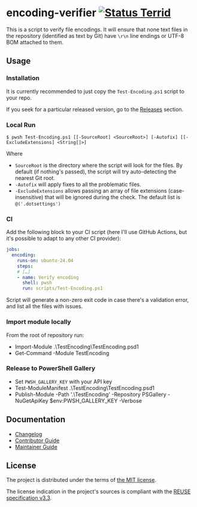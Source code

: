 <!--
SPDX-FileCopyrightText: 2025 Friedrich von Never <friedrich@fornever.me>

SPDX-License-Identifier: MIT
-->

encoding-verifier [![Status Terrid][status-terrid]][andivionian-status-classifier]
=================
This is a script to verify file encodings. It will ensure that none text files in the repository (identified as text by Git) have `\r\n` line endings or UTF-8 BOM attached to them.

Usage
-----
### Installation
It is currently recommended to just copy the `Test-Encoding.ps1` script to your repo.

If you seek for a particular released version, go to the [Releases][releases] section.

### Local Run
```console
$ pwsh Test-Encoding.ps1 [[-SourceRoot] <SourceRoot>] [-Autofix] [[-ExcludeExtensions] <String[]>]
```

Where
- `SourceRoot` is the directory where the script will look for the files. By default (if nothing's passed), the script will try auto-detecting the nearest Git root.
- `-Autofix` will apply fixes to all the problematic files.
- `-ExcludeExtensions` allows passing an array of file extensions (case-insensitive) that will be ignored during the check. The default list is `@('.dotsettings')`

### CI
Add the following block to your CI script (here I'll use GitHub Actions, but it's possible to adapt to any other CI provider):
```yaml
jobs:
  encoding:
    runs-on: ubuntu-24.04
    steps:
    # […]
    - name: Verify encoding
      shell: pwsh
      run: scripts/Test-Encoding.ps1
```
Script will generate a non-zero exit code in case there's a validation error, and list all the files with issues.

### Import module locally

From the root of repository run:

- Import-Module .\TestEncoding\TestEncoding.psd1
- Get-Command -Module TestEncoding

### Release to PowerShell Gallery

- Set `PWSH_GALLERY_KEY` with your API key
- Test-ModuleManifest .\TestEncoding\TestEncoding.psd1
- Publish-Module -Path '.\TestEncoding' -Repository PSGallery -NuGetApiKey $env:PWSH_GALLERY_KEY -Verbose

Documentation
-------------
- [Changelog][docs.changelog]
- [Contributor Guide][docs.contributing]
- [Maintainer Guide][docs.maintaining]

License
-------
The project is distributed under the terms of [the MIT license][docs.license].

The license indication in the project's sources is compliant with the [REUSE specification v3.3][reuse.spec].

[andivionian-status-classifier]: https://andivionian.fornever.me/v1/#status-terrid-
[docs.changelog]: CHANGELOG.md
[docs.contributing]: CONTRIBUTING.md
[docs.license]: LICENSE.txt
[docs.maintaining]: MAINTAINING.md
[releases]: https://github.com/ForNeVeR/encoding-verifier/releases
[reuse.spec]: https://reuse.software/spec-3.3/
[status-terrid]: https://img.shields.io/badge/status-terrid-green.svg

